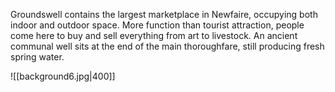 Groundswell contains the largest marketplace in Newfaire, occupying both indoor and outdoor space. More function than tourist attraction, people come here to buy and sell everything from art to livestock. An ancient communal well sits at the end of the main thoroughfare, still producing fresh spring water.

![[background6.jpg|400]]